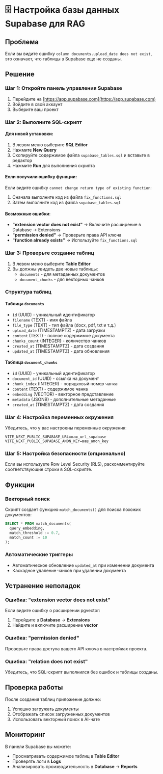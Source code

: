 # 🗄️ Настройка базы данных Supabase для RAG

## Проблема

Если вы видите ошибку `column documents.upload_date does not exist`, это означает, что таблицы в Supabase еще не созданы.

## Решение

### Шаг 1: Откройте панель управления Supabase

1. Перейдите на [https://app.supabase.com](https://app.supabase.com)
2. Войдите в свой аккаунт
3. Выберите ваш проект

### Шаг 2: Выполните SQL-скрипт

#### Для новой установки:

1. В левом меню выберите **SQL Editor**
2. Нажмите **New Query**
3. Скопируйте содержимое файла `supabase_tables.sql` и вставьте в редактор
4. Нажмите **Run** для выполнения скрипта

#### Если получили ошибку функции:

Если видите ошибку `cannot change return type of existing function`:

1. Сначала выполните код из файла `fix_functions.sql`
2. Затем выполните код из файла `supabase_tables.sql`

#### Возможные ошибки:

- **"extension vector does not exist"** → Включите расширение в Database → Extensions
- **"permission denied"** → Проверьте права API ключа
- **"function already exists"** → Используйте `fix_functions.sql`

### Шаг 3: Проверьте создание таблиц

1. В левом меню выберите **Table Editor**
2. Вы должны увидеть две новые таблицы:
   - `documents` - для метаданных документов
   - `document_chunks` - для векторных чанков

### Структура таблиц

#### Таблица `documents`

- `id` (UUID) - уникальный идентификатор
- `filename` (TEXT) - имя файла
- `file_type` (TEXT) - тип файла (docx, pdf, txt и т.д.)
- `upload_date` (TIMESTAMPTZ) - дата загрузки
- `content` (TEXT) - полное содержимое документа
- `chunks_count` (INTEGER) - количество чанков
- `created_at` (TIMESTAMPTZ) - дата создания
- `updated_at` (TIMESTAMPTZ) - дата обновления

#### Таблица `document_chunks`

- `id` (UUID) - уникальный идентификатор
- `document_id` (UUID) - ссылка на документ
- `chunk_index` (INTEGER) - порядковый номер чанка
- `content` (TEXT) - содержимое чанка
- `embedding` (VECTOR) - векторное представление
- `metadata` (JSONB) - дополнительные метаданные
- `created_at` (TIMESTAMPTZ) - дата создания

### Шаг 4: Настройка переменных окружения

Убедитесь, что у вас настроены переменные окружения:

```env
VITE_NEXT_PUBLIC_SUPABASE_URL=ваш_url_supabase
VITE_NEXT_PUBLIC_SUPABASE_ANON_KEY=ваш_anon_key
```

### Шаг 5: Настройка безопасности (опционально)

Если вы используете Row Level Security (RLS), раскомментируйте соответствующие строки в SQL-скрипте.

## Функции

### Векторный поиск

Скрипт создает функцию `match_documents()` для поиска похожих документов:

```sql
SELECT * FROM match_documents(
  query_embedding,
  match_threshold := 0.7,
  match_count := 10
);
```

### Автоматические триггеры

- Автоматическое обновление `updated_at` при изменении документа
- Каскадное удаление чанков при удалении документа

## Устранение неполадок

### Ошибка: "extension vector does not exist"

Если видите ошибку о расширении pgvector:

1. Перейдите в **Database** → **Extensions**
2. Найдите и включите расширение **vector**

### Ошибка: "permission denied"

Проверьте права доступа вашего API ключа в настройках проекта.

### Ошибка: "relation does not exist"

Убедитесь, что SQL-скрипт выполнился без ошибок и таблицы созданы.

## Проверка работы

После создания таблиц приложение должно:

1. Успешно загружать документы
2. Отображать список загруженных документов
3. Использовать векторный поиск в AI-чате

## Мониторинг

В панели Supabase вы можете:

- Просматривать содержимое таблиц в **Table Editor**
- Проверять логи в **Logs**
- Анализировать производительность в **Database** → **Reports**
